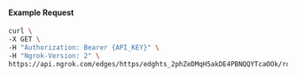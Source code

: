 <!-- Code generated for API Clients. DO NOT EDIT. -->

#### Example Request

```bash
curl \
-X GET \
-H "Authorization: Bearer {API_KEY}" \
-H "Ngrok-Version: 2" \
https://api.ngrok.com/edges/https/edghts_2phZeDMqH5akDE4PBNQQYTcaOOk/routes/edghtsrt_2phZeHBzezyG9JwFGS89MEaXg3x/webhook_verification
```
